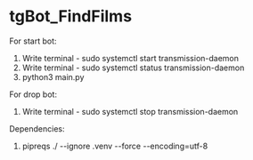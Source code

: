 # tgBot_FindFilms

For start bot:
1. Write terminal - sudo systemctl start transmission-daemon
2. Write terminal - sudo systemctl status transmission-daemon
3. python3 main.py

For drop bot:
1. Write terminal - sudo systemctl stop transmission-daemon

Dependencies:
1. pipreqs ./ --ignore .venv --force --encoding=utf-8